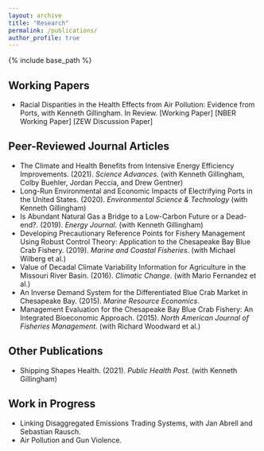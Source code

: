 ```yaml
---
layout: archive
title: "Research"
permalink: /publications/
author_profile: true
---
```


{% include base_path %}

## Working Papers

- Racial Disparities in the Health Effects from Air Pollution: Evidence from Ports, with Kenneth Gillingham. In Review. [Working Paper] [NBER Working Paper] [ZEW Discussion Paper]

## Peer-Reviewed Journal Articles

- The Climate and Health Benefits from Intensive Energy Efficiency Improvements. (2021). *Science Advances*. (with Kenneth Gillingham, Colby Buehler, Jordan Peccia, and Drew Gentner)
- Long-Run Environmental and Economic Impacts of Electrifying Ports in the United States. (2020). *Environmental Science & Technology* (with Kenneth Gillingham)
- Is Abundant Natural Gas a Bridge to a Low-Carbon Future or a Dead-end?. (2019). *Energy Journal*. (with Kenneth Gillingham)
- Developing Precautionary Reference Points for Fishery Management Using Robust Control Theory: Application to the Chesapeake Bay Blue Crab Fishery. (2019). *Marine and Coastal Fisheries*. (with Michael Wilberg et al.)
- Value of Decadal Climate Variability Information for Agriculture in the Missouri River Basin. (2016). *Climatic Change*. (with Mario Fernandez et al.)
- An Inverse Demand System for the Differentiated Blue Crab Market in Chesapeake Bay. (2015). *Marine Resource Economics*.
- Management Evaluation for the Chesapeake Bay Blue Crab Fishery: An Integrated Bioeconomic Approach. (2015). *North American Journal of Fisheries Management*. (with Richard Woodward et al.)

## Other Publications

- Shipping Shapes Health. (2021). *Public Health Post*. (with Kenneth Gillingham)

## Work in Progress

- Linking Disaggregated Emissions Trading Systems, with Jan Abrell and Sebastian Rausch.
- Air Pollution and Gun Violence.
